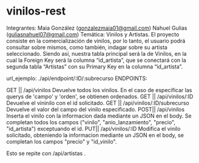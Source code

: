# vinilos-rest

Integrantes: Maia González (gonzalezmaia01@gmail.com) Nahuel Gulias (guliasnahuel07@gmail.com) Temática: Vinilos y Artistas. El proyecto consiste en la comercialización de vinilos, por lo tanto, el usuario podrá consultar sobre mismos, como también, indagar sobre su artista seleccionado. Siendo así, nuestra tabla principal será la de Vinilos, en la cual la Foreign Key será la columna “id_artista”, que se conectará con la segunda tabla “Artistas” con su Primary Key en la columna “id_artista”.

url_ejemplo: ./api/endpoint/:ID/:subrecurso
ENDPOINTS:

GET || /api/vinilos                  Devuelve todos los vinilos. En el caso de especificar las querys de 'campo' y 'orden', se obtienen ordenados.
GET || /api/vinilos/:ID              Devuelve el vininilo con el id solicitado.
GET || /api/vinilos/:ID/subrecurso   Devuelve el valor del campo del vinilo especificado.
POST|| /api/vinilos                  Inserta el vinilo con la informacion dada mediante un JSON en el body. Se completan todos los campos ("vinilo", "anio_lanzamiento", "precio", "id_artista") exceptuando el id.
PUT|| /api/vinilos/:ID               Modifica el vinilo solicitado, obteniendo la informacion mediante un JSON en el body, se completan los campos "precio" y "id_vinilo".

Esto se repite con /api/artistas .

